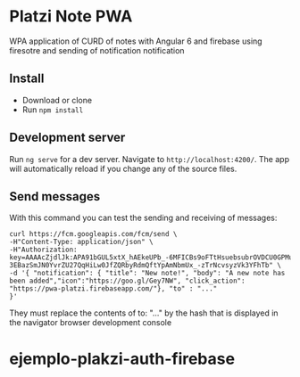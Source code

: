 # Platzi Note PWA

WPA application of CURD of notes with Angular 6 and firebase using firesotre and sending of notification notification

## Install

- Download or clone
- Run `npm install`

## Development server

Run `ng serve` for a dev server. Navigate to `http://localhost:4200/`. The app will automatically reload if you change any of the source files.

## Send messages

With this command you can test the sending and receiving of messages:

```
curl https://fcm.googleapis.com/fcm/send \
-H"Content-Type: application/json" \
-H"Authorization: key=AAAAcZjdlJk:APA91bGUL5xtX_hAEkeUPb_-6MFICBs9oFTtHsuebsubrOVDCU0GPMupq_YZ7yeju2J3lhBxwU-3EBazSmJN0YvrZU27QqHiLw0JfZQRbyRdmQftYpAmNbmUx_-zTrNcvsyzVk3YFhTb" \
-d '{ "notification": { "title": "New note!", "body": "A new note has been added","icon":"https://goo.gl/Gey7NW", "click_action": "https://pwa-platzi.firebaseapp.com/"}, "to" : "..."
}'
```

They must replace the contents of to: "..." by the hash that is displayed in the navigator browser development console
# ejemplo-plakzi-auth-firebase
